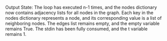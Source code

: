 Output State: The loop has executed n-1 times, and the nodes dictionary now contains adjacency lists for all nodes in the graph. Each key in the nodes dictionary represents a node, and its corresponding value is a list of neighboring nodes. The edges list remains empty, and the empty variable remains True. The stdin has been fully consumed, and the t variable remains 1.